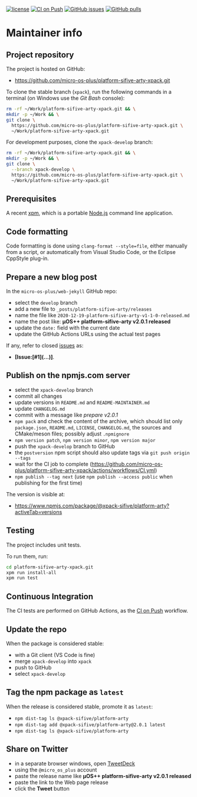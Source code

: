 [![license](https://img.shields.io/github/license/micro-os-plus/platform-sifive-arty-xpack)](https://github.com/micro-os-plus/platform-sifive-arty-xpack/blob/xpack/LICENSE)
[![CI on Push](https://github.com/micro-os-plus/platform-sifive-arty-xpack/workflows/CI%20on%20Push/badge.svg)](https://github.com/micro-os-plus/platform-sifive-arty-xpack/actions?query=workflow%3A%22CI+on+Push%22)
[![GitHub issues](https://img.shields.io/github/issues/micro-os-plus/platform-sifive-arty-xpack.svg)](https://github.com/micro-os-plus/platform-sifive-arty-xpack/issues/)
[![GitHub pulls](https://img.shields.io/github/issues-pr/micro-os-plus/platform-sifive-arty-xpack.svg)](https://github.com/micro-os-plus/platform-sifive-arty-xpack/pulls)

# Maintainer info

## Project repository

The project is hosted on GitHub:

- <https://github.com/micro-os-plus/platform-sifive-arty-xpack.git>

To clone the stable branch (`xpack`), run the following commands in a
terminal (on Windows use the _Git Bash_ console):

```sh
rm -rf ~/Work/platform-sifive-arty-xpack.git && \
mkdir -p ~/Work && \
git clone \
  https://github.com/micro-os-plus/platform-sifive-arty-xpack.git \
  ~/Work/platform-sifive-arty-xpack.git
```

For development purposes, clone the `xpack-develop` branch:

```sh
rm -rf ~/Work/platform-sifive-arty-xpack.git && \
mkdir -p ~/Work && \
git clone \
  --branch xpack-develop \
  https://github.com/micro-os-plus/platform-sifive-arty-xpack.git \
  ~/Work/platform-sifive-arty-xpack.git
```

## Prerequisites

A recent [xpm](https://xpack.github.io/xpm/), which is a portable
[Node.js](https://nodejs.org/) command line application.

## Code formatting

Code formatting is done using `clang-format --style=file`, either manually
from a script, or automatically from Visual Studio Code, or the Eclipse
CppStyle plug-in.

## Prepare a new blog post

In the `micro-os-plus/web-jekyll` GitHub repo:

- select the `develop` branch
- add a new file to `_posts/platform-sifive-arty/releases`
- name the file like `2020-12-19-platform-sifive-arty-v1-1-0-released.md`
- name the post like: **µOS++ platform-sifive-arty v2.0.1 released**
- update the `date:` field with the current date
- update the GitHub Actions URLs using the actual test pages

If any, refer to closed
[issues](https://github.com/micro-os-plus/platform-sifive-arty-xpack/issues/)
as:

- **[Issue:\[#1\]\(...\)]**.

## Publish on the npmjs.com server

- select the `xpack-develop` branch
- commit all changes
- update versions in `README.md` and `README-MAINTAINER.md`
- update `CHANGELOG.md`
- commit with a message like _prepare v2.0.1_
- `npm pack` and check the content of the archive, which should list
  only `package.json`, `README.md`, `LICENSE`, `CHANGELOG.md`,
  the sources and CMake/meson files;
  possibly adjust `.npmignore`
- `npm version patch`, `npm version minor`, `npm version major`
- push the `xpack-develop` branch to GitHub
- the `postversion` npm script should also update tags via `git push origin --tags`
- wait for the CI job to complete
  (<https://github.com/micro-os-plus/platform-sifive-arty-xpack/actions/workflows/CI.yml>)
- `npm publish --tag next` (use `npm publish --access public` when
  publishing for the first time)

The version is visible at:

- <https://www.npmjs.com/package/@xpack-sifive/platform-arty?activeTab=versions>

## Testing

The project includes unit tests.

To run them, run:

```sh
cd platform-sifive-arty-xpack.git
xpm run install-all
xpm run test
```

## Continuous Integration

The CI tests are performed on GitHub Actions, as the
[CI on Push](https://github.com/micro-os-plus/platform-sifive-arty-xpack/actions?query=workflow%3A%22CI+on+Push%22)
workflow.

## Update the repo

When the package is considered stable:

- with a Git client (VS Code is fine)
- merge `xpack-develop` into `xpack`
- push to GitHub
- select `xpack-develop`

## Tag the npm package as `latest`

When the release is considered stable, promote it as `latest`:

- `npm dist-tag ls @xpack-sifive/platform-arty`
- `npm dist-tag add @xpack-sifive/platform-arty@2.0.1 latest`
- `npm dist-tag ls @xpack-sifive/platform-arty`

## Share on Twitter

- in a separate browser windows, open [TweetDeck](https://tweetdeck.twitter.com/)
- using the `@micro_os_plus` account
- paste the release name like **µOS++ platform-sifive-arty v2.0.1 released**
- paste the link to the Web page release
- click the **Tweet** button
